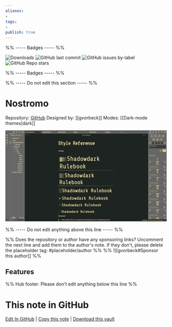```yaml
---
aliases:
- 
tags: 
- 
publish: true
---
```


%% ----- Badges ----- %%

![Downloads](https://img.shields.io/badge/downloads-571-573E7A?style=for-the-badge&logo=)
![GitHub last commit](https://img.shields.io/github/last-commit/gvorbeck/Nostromo?color=573E7A&label=last%20update&logo=github&style=for-the-badge)
![GitHub issues by-label](https://img.shields.io/github/issues/gvorbeck/Nostromo/help%20wanted?color=573E7A&logo=github&style=for-the-badge) 
![GitHub Repo stars](https://img.shields.io/github/stars/gvorbeck/Nostromo?color=573E7A&logo=github&style=for-the-badge)

%% ----- Badges ----- %%

%% ----- Do not edit this section ----- %%

# Nostromo

Repository: [GitHub](https://github.com/gvorbeck/Nostromo)
Designed by: [[gvorbeck]]
Modes: [[Dark-mode themes|dark]]



![screenshot](https://github.com/gvorbeck/Nostromo/raw/HEAD/assets/screenshot.png)

%% ----- Do not edit anything above this line ----- %% 

%% Does the repository or author have any sponsoring links? Uncomment the next line and add them to the author's note. If they don't, please delete the placeholder tag: #placeholder/author %%
%% ![[gvorbeck#Sponsor this author]] %%


## Features



%% Hub footer: Please don't edit anything below this line %%

# This note in GitHub

<span class="git-footer">[Edit In GitHub](https://github.dev/obsidian-community/obsidian-hub/blob/main/02%20-%20Community%20Expansions/02.05%20All%20Community%20Expansions/Themes/Nostromo.md "git-hub-edit-note") | [Copy this note](https://raw.githubusercontent.com/obsidian-community/obsidian-hub/main/02%20-%20Community%20Expansions/02.05%20All%20Community%20Expansions/Themes/Nostromo.md "git-hub-copy-note") | [Download this vault](https://github.com/obsidian-community/obsidian-hub/archive/refs/heads/main.zip "git-hub-download-vault") </span>
